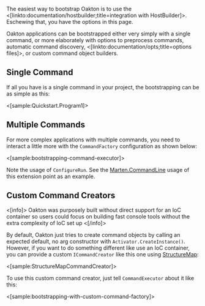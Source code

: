 <!--title:Bootstrapping with CommandExecutor-->

The easiest way to bootstrap Oakton is to use the <[linkto:documentation/hostbuilder;title=integration with HostBuilder]>. Eschewing that, you have the options in this page.

Oakton applications can be bootstrapped either very simply with a single command, or more elaborately with 
options to preprocess commands, automatic command discovery, <[linkto:documentation/opts;title=options files]>, or custom
command object builders.

## Single Command

If all you have is a single command in your project, the bootstrapping can be as simple as this:

<[sample:Quickstart.Program1]>

## Multiple Commands

For more complex applications with multiple commands, you need to interact a little more with the `CommandFactory`
configuration as shown below:

<[sample:bootstrapping-command-executor]>

Note the usage of `ConfigureRun`. See the [Marten.CommandLine](https://github.com/JasperFx/marten/blob/master/src/Marten.CommandLine/MartenCommands.cs#L16-L21) usage of this extension point as an example.

## Custom Command Creators

<[info]>
Oakton was purposely built without direct support for an IoC container so users could
focus on building fast console tools without the extra complexity of IoC set up
<[/info]>

By default, Oakton just tries to create command objects by calling an expected default, no arg constructor
with `Activator.CreateInstance()`. However, if you want to do something different like use an IoC container, you
can provide a custom `ICommandCreator` like this one using [StructureMap](http://structuremap.github.io):

<[sample:StructureMapCommandCreator]>

To use this custom command creator, just tell `CommandExecutor` about it like this:

<[sample:bootstrapping-with-custom-command-factory]>


